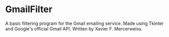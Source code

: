 # GmailFilter
A basic filtering program for the Gmail emailing service. Made using Tkinter and Google's official Gmail API.
Written by Xavier F. Mercerweiss.
